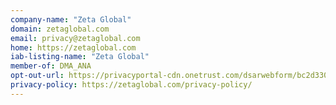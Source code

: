 ```yaml
---
company-name: "Zeta Global"
domain: zetaglobal.com
email: privacy@zetaglobal.com
home: https://zetaglobal.com
iab-listing-name: "Zeta Global"
member-of: DMA_ANA
opt-out-url: https://privacyportal-cdn.onetrust.com/dsarwebform/bc2d3301-11a5-4de5-b15e-ce796187a352/d0720d0f-d427-4a7d-a773-5d6793229f15.html 
privacy-policy: https://zetaglobal.com/privacy-policy/
---
```




